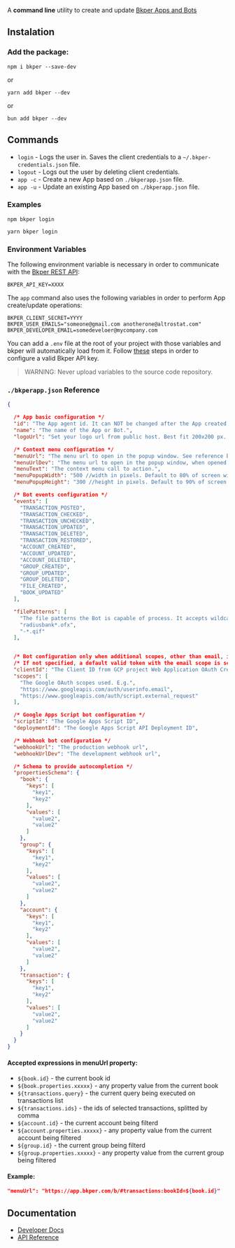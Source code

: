 [Bkper REST API]: https://bkper.com/docs/#rest-apis

A **command line** utility to create and update [Bkper Apps and Bots](https://bkper.com/docs/)

## Instalation

### Add the package:

```
npm i bkper --save-dev
```
or
```
yarn add bkper --dev
```
or
```
bun add bkper --dev
```

## Commands

- ```login```   - Logs the user in. Saves the client credentials to a ```~/.bkper-credentials.json``` file.
- ```logout```  - Logs out the user by deleting client credentials.
- ```app -c```  - Create a new App based on ```./bkperapp.json``` file.
- ```app -u```  - Update an existing App based on ```./bkperapp.json``` file.

### Examples
```
npm bkper login
```
```
yarn bkper login
```

### Environment Variables
The following environment variable is necessary in order to communicate with the [Bkper REST API]:

```
BKPER_API_KEY=XXXX
```

The ```app``` command also uses the following variables in order to perform App create/update operations:

```
BKPER_CLIENT_SECRET=YYYY
BKPER_USER_EMAILS="someone@gmail.com anotherone@altrostat.com"
BKPER_DEVELOPER_EMAIL=somedeveloer@mycompany.com
```

You can add a ```.env``` file at the root of your project with those variables and bkper will automatically load from it. Follow [these](https://bkper.com/docs/#rest-api-enabling) steps in order to configure a valid Bkper API key.

> WARNING: Never upload variables to the source code repository.


### ```./bkperapp.json``` Reference

```json
{

  /* App basic configuration */
  "id": "The App agent id. It can NOT be changed after the App created.",
  "name": "The name of the App or Bot.",
  "logoUrl": "Set your logo url from public host. Best fit 200x200 px. Use https://",

  /* Context menu configuration */
  "menuUrl": "The menu url to open in the popup window. See reference bellow.",
  "menuUrlDev": "The menu url to open in the popup window, when opened by the developer user.",
  "menuText": "The context menu call to action.",
  "menuPopupWidth": "500 //width in pixels. Default to 80% of screen width.",
  "menuPopupHeight": "300 //height in pixels. Default to 90% of screen height.",

  /* Bot events configuration */
  "events": [
    "TRANSACTION_POSTED",
    "TRANSACTION_CHECKED",
    "TRANSACTION_UNCHECKED",
    "TRANSACTION_UPDATED",
    "TRANSACTION_DELETED",
    "TRANSACTION_RESTORED",
    "ACCOUNT_CREATED",
    "ACCOUNT_UPDATED",
    "ACCOUNT_DELETED",
    "GROUP_CREATED",
    "GROUP_UPDATED",
    "GROUP_DELETED",
    "FILE_CREATED",
    "BOOK_UPDATED"
  ],

  "filePatterns": [
    "The file patterns the Bot is capable of process. It accepts wildcard. E.g.",
    "radiusbank*.ofx",
    "-*.qif"
  ],


  /* Bot configuration only when additional scopes, other than email, is needed */
  /* If not specified, a default valid token with the email scope is sent in the http header */
  "clientId": "The Client ID from GCP project Web Application OAuth Credential",
  "scopes": [
    "The Google OAuth scopes used. E.g.",
    "https://www.googleapis.com/auth/userinfo.email",
    "https://www.googleapis.com/auth/script.external_request"
  ],

  /* Google Apps Script bot configuration */
  "scriptId": "The Google Apps Script ID",
  "deploymentId": "The Google Apps Script API Deployment ID",

  /* Webhook bot configuration */
  "webhookUrl": "The production webhook url",
  "webhookUrlDev": "The development webhook url",

  /* Schema to provide autocompletion */
  "propertiesSchema": {
    "book": {
      "keys": [
        "key1",
        "key2"
      ],
      "values": [
        "value2",
        "value2"
      ]
    },
    "group": {
      "keys": [
        "key1",
        "key2"
      ],
      "values": [
        "value2",
        "value2"
      ]
    },
    "account": {
      "keys": [
        "key1",
        "key2"
      ],
      "values": [
        "value2",
        "value2"
      ]
    },
    "transaction": {
      "keys": [
        "key1",
        "key2"
      ],
      "values": [
        "value2",
        "value2"
      ]
    }
  }
}

```

#### Accepted expressions in menuUrl property:
  - ```${book.id}``` - the current book id
  - ```${book.properties.xxxxx}``` - any property value from the current book
  - ```${transactions.query}``` - the current query being executed on transactions list
  - ```${transactions.ids}``` - the ids of selected transactions, splitted by comma
  - ```${account.id}``` - the current account being filterd
  - ```${account.properties.xxxxx}``` - any property value from the current account being filtered
  - ```${group.id}``` - the current group being filterd
  - ```${group.properties.xxxxx}``` - any property value from the current group being filtered

#### Example:

```json
"menuUrl": "https://app.bkper.com/b/#transactions:bookId=${book.id}"
```


## Documentation

- [Developer Docs](https://bkper.com/docs)
- [API Reference](https://bkper.com/docs/bkper-node/)

